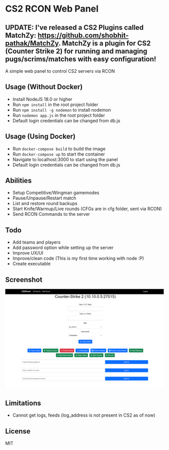 # CS2 RCON Web Panel

## **UPDATE:** I've released a CS2 Plugins called MatchZy: https://github.com/shobhit-pathak/MatchZy. MatchZy is a plugin for CS2 (Counter Strike 2) for running and managing pugs/scrims/matches with easy configuration!
A simple web panel to control CS2 servers via RCON

## Usage (Without Docker)
- Install NodeJS 18.0 or higher
- Run `npm install` in the root project folder
- Run `npm install -g nodemon` to install nodemon
- Run `nodemon app.js` in the root project folder
- Default login credentials can be changed from db.js

## Usage (Using Docker)
- Run `docker-compose build` to build the image
- Run `docker-compose up` to start the container
- Navigate to localhost:3000 to start using the panel
- Default login credentials can be changed from db.js

## Abilities 

- Setup Competitive/Wingman gamemodes
- Pause/Unpause/Restart match
- List and restore round backups
- Start Knife/Warmup/Live rounds (CFGs are in cfg folder, sent via RCON)
- Send RCON Commands to the server

## Todo

- Add teams and players
- Add password option while setting up the server
- Improve UX/UI
- Improve/clean code (This is my first time working with node :P)
- Create executable

## Screenshot

![Screenshot](https://github.com/ChristianMichiels/cs2-rcon-panel/blob/master/image.png)

## Limitations

- Cannot get logs, feeds (log_address is not present in CS2 as of now)

## License

MIT
